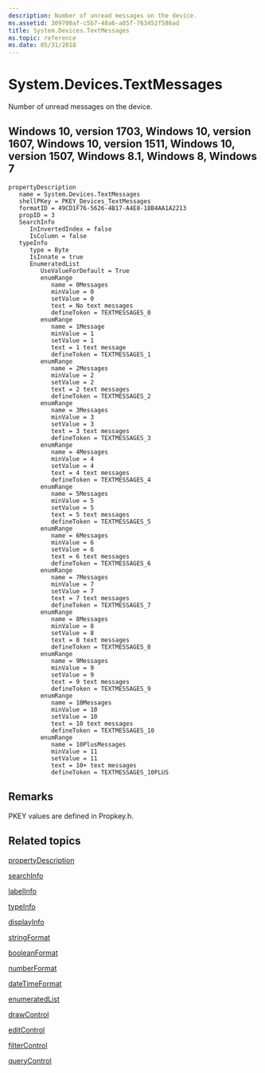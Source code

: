 ```yaml
---
description: Number of unread messages on the device.
ms.assetid: 309700af-c5b7-48a6-a85f-763452f586ad
title: System.Devices.TextMessages
ms.topic: reference
ms.date: 05/31/2018
---
```


# System.Devices.TextMessages

Number of unread messages on the device.

## Windows 10, version 1703, Windows 10, version 1607, Windows 10, version 1511, Windows 10, version 1507, Windows 8.1, Windows 8, Windows 7

```
propertyDescription
   name = System.Devices.TextMessages
   shellPKey = PKEY_Devices_TextMessages
   formatID = 49CD1F76-5626-4B17-A4E8-18B4AA1A2213
   propID = 3
   SearchInfo
      InInvertedIndex = false
      IsColumn = false
   typeInfo
      type = Byte
      IsInnate = true
      EnumeratedList
         UseValueForDefault = True
         enumRange
            name = 0Messages
            minValue = 0
            setValue = 0
            text = No text messages
            defineToken = TEXTMESSAGES_0
         enumRange
            name = 1Message
            minValue = 1
            setValue = 1
            text = 1 text message
            defineToken = TEXTMESSAGES_1
         enumRange
            name = 2Messages
            minValue = 2
            setValue = 2
            text = 2 text messages
            defineToken = TEXTMESSAGES_2
         enumRange
            name = 3Messages
            minValue = 3
            setValue = 3
            text = 3 text messages
            defineToken = TEXTMESSAGES_3
         enumRange
            name = 4Messages
            minValue = 4
            setValue = 4
            text = 4 text messages
            defineToken = TEXTMESSAGES_4
         enumRange
            name = 5Messages
            minValue = 5
            setValue = 5
            text = 5 text messages
            defineToken = TEXTMESSAGES_5
         enumRange
            name = 6Messages
            minValue = 6
            setValue = 6
            text = 6 text messages
            defineToken = TEXTMESSAGES_6
         enumRange
            name = 7Messages
            minValue = 7
            setValue = 7
            text = 7 text messages
            defineToken = TEXTMESSAGES_7
         enumRange
            name = 8Messages
            minValue = 8
            setValue = 8
            text = 8 text messages
            defineToken = TEXTMESSAGES_8
         enumRange
            name = 9Messages
            minValue = 9
            setValue = 9
            text = 9 text messages
            defineToken = TEXTMESSAGES_9
         enumRange
            name = 10Messages
            minValue = 10
            setValue = 10
            text = 10 text messages
            defineToken = TEXTMESSAGES_10
         enumRange
            name = 10PlusMessages
            minValue = 11
            setValue = 11
            text = 10+ text messages
            defineToken = TEXTMESSAGES_10PLUS
```

## Remarks

PKEY values are defined in Propkey.h.

## Related topics

<dl> <dt>

[propertyDescription](./propdesc-schema-propertydescription.md)
</dt> <dt>

[searchInfo](./propdesc-schema-searchinfo.md)
</dt> <dt>

[labelInfo](./propdesc-schema-labelinfo.md)
</dt> <dt>

[typeInfo](./propdesc-schema-typeinfo.md)
</dt> <dt>

[displayInfo](./propdesc-schema-displayinfo.md)
</dt> <dt>

[stringFormat](./propdesc-schema-stringformat.md)
</dt> <dt>

[booleanFormat](./propdesc-schema-booleanformat.md)
</dt> <dt>

[numberFormat](./propdesc-schema-numberformat.md)
</dt> <dt>

[dateTimeFormat](./propdesc-schema-datetimeformat.md)
</dt> <dt>

[enumeratedList](./propdesc-schema-enumeratedlist.md)
</dt> <dt>

[drawControl](./propdesc-schema-drawcontrol.md)
</dt> <dt>

[editControl](./propdesc-schema-editcontrol.md)
</dt> <dt>

[filterControl](./propdesc-schema-filtercontrol.md)
</dt> <dt>

[queryControl](./propdesc-schema-querycontrol.md)
</dt> </dl>

 

 
